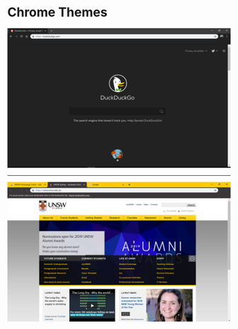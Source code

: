 # Chrome Themes

[![](../DuckDuckGo_Terminal_Chrome/screenshot.png "DuckDuckGo Terminal")](https://chrome.google.com/webstore/detail/pghedgpmkfnlfieeahanikjjfhkofkpe/publish-accepted?hl=en&gl=AU)

___

[![](../UNSW_Homepage_Colour/screenshot.png "UNSW Homepage Colour")](https://chrome.google.com/webstore/detail/unsw-homepage-colour/ojlaccnnglpcdlmoijfldnoamfaioifc)